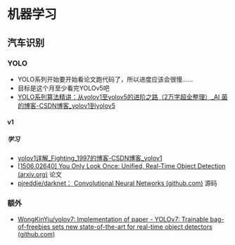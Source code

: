# 机器学习

## 汽车识别

### YOLO

- YOLO系列开始要开始看论文跑代码了，所以进度应该会很慢……
- 目标是这个月至少看完YOLOv5吧
- [YOLO系列算法精讲：从yolov1至yolov5的进阶之路（2万字超全整理）_AI 菌的博客-CSDN博客_yolov1到yolov5](https://blog.csdn.net/wjinjie/article/details/107509243?ops_request_misc=%7B%22request%5Fid%22%3A%22165745451916781667848130%22%2C%22scm%22%3A%2220140713.130102334..%22%7D&request_id=165745451916781667848130&biz_id=0&utm_medium=distribute.pc_search_result.none-task-blog-2~all~top_positive~default-1-107509243-null-null.142^v32^down_rank,185^v2^control&utm_term=YOLOv1&spm=1018.2226.3001.4187) 

#### v1

##### 学习

- [yolov1详解_Fighting_1997的博客-CSDN博客_yolov1](https://blog.csdn.net/frighting_ing/article/details/123450918?ops_request_misc=&request_id=&biz_id=102&utm_term=YOLOv1&utm_medium=distribute.pc_search_result.none-task-blog-2~all~sobaiduweb~default-0-123450918.nonecase&spm=1018.2226.3001.4187) 
- [[1506.02640\] You Only Look Once: Unified, Real-Time Object Detection (arxiv.org)](https://arxiv.org/abs/1506.02640) 论文
- [pjreddie/darknet： Convolutional Neural Networks (github.com)](https://github.com/pjreddie/darknet) 源码

### 额外

- [WongKinYiu/yolov7: Implementation of paper - YOLOv7: Trainable bag-of-freebies sets new state-of-the-art for real-time object detectors (github.com)](https://github.com/WongKinYiu/yolov7) 

